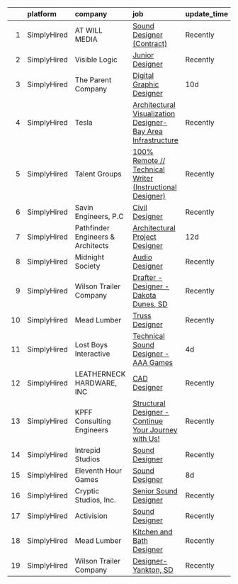 

|    | platform    | company                           | job                                                                                                                                                                                | update_time   | location          |
|---:|:------------|:----------------------------------|:-----------------------------------------------------------------------------------------------------------------------------------------------------------------------------------|:--------------|:------------------|
|  1 | SimplyHired | AT WILL MEDIA                     | [Sound Designer (Contract)](https://www.simplyhired.com/job/A8J3OHbNiyMLbVFnIUfy0ozJJiTZfcE14SmK3bIR7bWPApEHFt1A1g?q=technical+sound+designer)                                     | Recently      | Remote            |
|  2 | SimplyHired | Visible Logic                     | [Junior Designer](https://www.simplyhired.com/job/o2W2V22tKeMATIvK_uDu8QNht9178kffkGYX_k7SK847Y_yZ0Etiyw?q=technical+sound+designer)                                               | Recently      | Remote            |
|  3 | SimplyHired | The Parent Company                | [Digital Graphic Designer](https://www.simplyhired.com/job/fckBAbX63A84PoCfdCK17EwJWt7fpUHHAFQrxmVOaTt3nRbw2190PQ?q=technical+sound+designer)                                      | 10d           | San Jose, CA      |
|  4 | SimplyHired | Tesla                             | [Architectural Visualization Designer- Bay Area Infrastructure](https://www.simplyhired.com/job/Jed247nCngwnC74KYiA0K_tcBoJ0s5iSKZLkd7LTQQkoxT0p-YFxaw?q=technical+sound+designer) | Recently      | Fremont, CA       |
|  5 | SimplyHired | Talent Groups                     | [100% Remote // Technical Writer (Instructional Designer)](https://www.simplyhired.com/job/CEIaZ0iVUi5rL3XkbNHzE7AQXTymDHSLCWIAmuSiBOTdd1oOQ1beng?q=technical+sound+designer)      | Recently      | Remote            |
|  6 | SimplyHired | Savin Engineers, P.C              | [Civil Designer](https://www.simplyhired.com/job/TBOtI6EeOke33Br_R58NB9_47EqtpzoyZzpBJRE03_2au_AbYnsB1w?q=technical+sound+designer)                                                | Recently      | Pleasantville, NY |
|  7 | SimplyHired | Pathfinder Engineers & Architects | [Architectural Project Designer](https://www.simplyhired.com/job/1ar68qMsp2o_30JGEDBUYCGNIDFWSAwaG9_SAoNaMOXP4P96WrIo3g?q=technical+sound+designer)                                | 12d           | Rochester, NY     |
|  8 | SimplyHired | Midnight Society                  | [Audio Designer](https://www.simplyhired.com/job/nn502Lo13jLcSr2d4fnbt_i2K9Bf6y2BltTqfZgqk7LZooiHPAoyUA?q=technical+sound+designer)                                                | Recently      | Remote            |
|  9 | SimplyHired | Wilson Trailer Company            | [Drafter - Designer - Dakota Dunes, SD](https://www.simplyhired.com/job/K4WH4TQfbJ6oLfwjpSCKagRkXF_mRibCTV1NfYF3svAeEf7s6uvZBw?q=technical+sound+designer)                         | Recently      | Dakota Dunes, SD  |
| 10 | SimplyHired | Mead Lumber                       | [Truss Designer](https://www.simplyhired.com/job/ImSt3fSjKHeU-9aWkhBSm_4J563Qyonlye6SLpiB8_TCsZxNWMjupg?q=technical+sound+designer)                                                | Recently      | Cheyenne, WY      |
| 11 | SimplyHired | Lost Boys Interactive             | [Technical Sound Designer - AAA Games](https://www.simplyhired.com/job/n_VLnK_naxn8De4zTKCwgS3JmwBQsdIz0PrJtZ8MmCsJ3lecI1amJg?q=technical+sound+designer)                          | 4d            | Remote            |
| 12 | SimplyHired | LEATHERNECK HARDWARE, INC         | [CAD Designer](https://www.simplyhired.com/job/DWeKeUWzSX2YunyVVD1YxnMTeQWN3Nce-_bLFZqjyXM1VLcprh_kBw?q=technical+sound+designer)                                                  | Recently      | Danville, IL      |
| 13 | SimplyHired | KPFF Consulting Engineers         | [Structural Designer - Continue Your Journey with Us!](https://www.simplyhired.com/job/NWpAMLUu-BJMc6O9YyoZ18lsXrPg3O88o4ZjLQ0uz1fzkQg7KcN9og?q=technical+sound+designer)          | Recently      | Indianapolis, IN  |
| 14 | SimplyHired | Intrepid Studios                  | [Sound Designer](https://www.simplyhired.com/job/Rv3Kqxfs6BiN6oied2k8QODTylF26PpNVgyQOXjCHm16Z7fFqir44A?q=technical+sound+designer)                                                | Recently      | San Diego, CA     |
| 15 | SimplyHired | Eleventh Hour Games               | [Sound Designer](https://www.simplyhired.com/job/m3fXMhDWw3f_NUpsSVugSZRrdJsTe_r_DnHoundeoevw8Rm8xIgvjA?q=technical+sound+designer)                                                | 8d            | Austin, TX        |
| 16 | SimplyHired | Cryptic Studios, Inc.             | [Senior Sound Designer](https://www.simplyhired.com/job/QHcUWe9vgtEgc8I_ls8Nj2XSB_OgREPx589ZqTl_k76Voep_cf3XeA?q=technical+sound+designer)                                         | Recently      | Los Gatos, CA     |
| 17 | SimplyHired | Activision                        | [Sound Designer](https://www.simplyhired.com/job/i7qlcqa6pP-srEpgyNNEjRvZmW5tDc8R6vUqXUq0hP94Ee2Cl5AgeQ?q=technical+sound+designer)                                                | Recently      | Austin, TX        |
| 18 | SimplyHired | Mead Lumber                       | [Kitchen and Bath Designer](https://www.simplyhired.com/job/VdIcqwcvbPZ3BT8-gxXeKMuzKDIFAOXvHCdQ4yAc9M9hTFYhmZktmQ?q=technical+sound+designer)                                     | Recently      | Mc Cook, NE       |
| 19 | SimplyHired | Wilson Trailer Company            | [Designer-Yankton, SD](https://www.simplyhired.com/job/TfuVfdM5xbHYE6pjwPim2wZq1SlRohes5TwjFeRduKiHW2uOx3-jcA?q=technical+sound+designer)                                          | Recently      | Yankton, SD       |